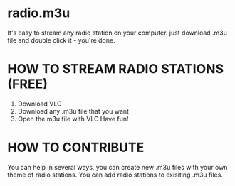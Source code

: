 radio.m3u
=========

It's easy to stream any radio station on your computer.
just download .m3u file and double click it - you're done.


HOW TO STREAM RADIO STATIONS (FREE)
============================

1. Download VLC
2. Download any .m3u file that you want
3. Open the m3u file with VLC
Have fun!


HOW TO CONTRIBUTE
=================

You can help in several ways, you can create new .m3u files with your own theme of radio stations.
You can add radio stations to exisiting .m3u files.


